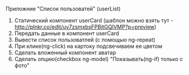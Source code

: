 Приложние "Список пользоватей" (userList)

1. Статический компонент userCard (шаблон можно взять тут - http://plnkr.co/edit/uy7zsmxbsFPBjtGQlVMP?p=preview)
2. Передать данные в компонент userCard
3. Вывести список пользоватлей (с помощью ng-repeat)
4. При клике(ng-click) на картоку подсвечиваем ее цветом
5. Сделать вложенный компонент аватар
6. Сделать опцию(checkbox ng-model) "Показывать(ng-if) только с фото"